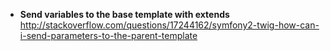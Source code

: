 * **Send variables to the base template with extends**     
http://stackoverflow.com/questions/17244162/symfony2-twig-how-can-i-send-parameters-to-the-parent-template